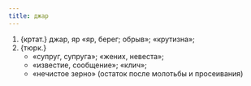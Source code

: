 ```yaml
---
title: джар
---
```


1. {кртат.} джар, яр «яр, берег; обрыв»; «крутизна»;
2. {тюрк.}
    * «супруг, супруга»; «жених, невеста»;
    * «известие, сообщение»; «клич»;
    * «нечистое зерно» (остаток после молотьбы и просеивания)
